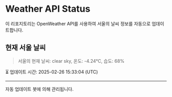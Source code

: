 
# Weather API Status

이 리포지토리는 OpenWeather API를 사용하여 서울의 날씨 정보를 자동으로 업데이트합니다.

## 현재 서울 날씨
> 서울의 현재 날씨: clear sky, 온도: -4.24°C, 습도: 68%

⏳ 업데이트 시간: 2025-02-26 15:33:04 (UTC)

---
자동 업데이트 봇에 의해 관리됩니다.
